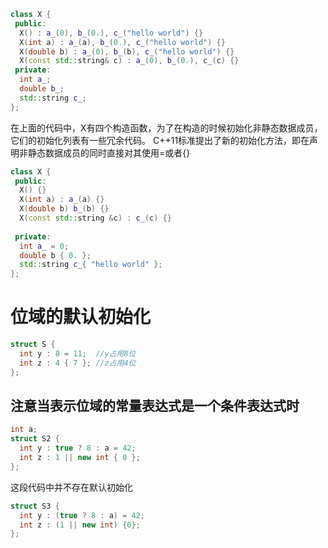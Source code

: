 ```cpp
class X {
 public:
  X() : a_(0), b_(0.), c_("hello world") {}
  X(int a) : a_(a), b_(0.), c_("hello world") {}
  X(double b) : a_(0), b_(b), c_("hello world") {}
  X(const std::string& c) : a_(0), b_(0.), c_(c) {} 
 private:
  int a_;
  double b_;
  std::string c_;
};
```
在上面的代码中，X有四个构造函数，为了在构造的时候初始化非静态数据成员，它们的初始化列表有一些冗余代码。
C++11标准提出了新的初始化方法，即在声明非静态数据成员的同时直接对其使用=或者{}
```cpp
class X {
 public:
  X() {}
  X(int a) : a_(a) {}
  X(double b) b_(b) {}
  X(const std::string &c) : c_(c) {}
 
 private:
  int a_ = 0;
  double b { 0. };
  std::string c_{ "hello world" }; 
};
```
# 位域的默认初始化
```cpp
struct S {
  int y : 8 = 11;  //y占用8位
  int z : 4 { 7 }; //z占用4位
};
```

## 注意当表示位域的常量表达式是一个条件表达式时
```cpp
int a;
struct S2 {
  int y : true ? 8 : a = 42;
  int z : 1 || new int { 0 };
};
```
这段代码中并不存在默认初始化
```cpp
struct S3 {
  int y : (true ? 8 : a) = 42;
  int z : (1 || new int) {0};
};
```